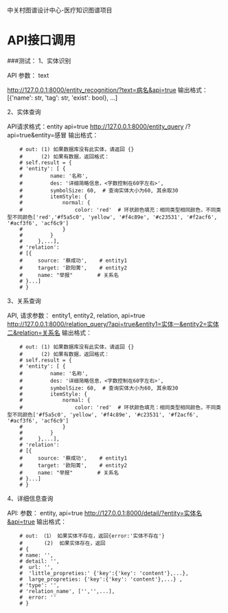 
中关村图谱设计中心-医疗知识图谱项目

#  API接口调用
###测试：
1、实体识别

API  参数： text

http://127.0.0.1:8000/entity_recognition/?text=病名&api=true
输出格式：[{'name': str, 'tag': str, 'exist': bool}, ...]

2、实体查询

API请求格式：entity   api=true
http://127.0.0.1:8000/entity_query  /?api=true&entity=感冒
输出格式：

        # out: (1) 如果数据库没有此实体，请返回 {}
        #      (2) 如果有数据，返回格式：
        # self.result = {
        # 'entity': [ {
        #         name: '名称',
        #         des: '详细简略信息，<字数控制在60字左右>',
        #         symbolSize: 60,  # 查询实体大小为60, 其余取30
        #         itemStyle: {
        #             normal: {
        #                 color: 'red'  # 环状颜色填充：相同类型相同颜色，不同类型不同颜色['red','#f5a5c0', 'yellow', '#f4c89e', '#c23531', '#f2acf6', '#acf3f6', 'acf6c9']
        #             }
        #         }
        #     },...],
        # 'relation':
        # [{
        #     source: '蔡成功',    # entity1
        #     target: '欧阳菁',    # entity2
        #     name: "举报"        # 关系名
        # }...]
        # }

3、关系查询

API, 请求参数： entity1, entity2, relation, api=true
http://127.0.0.1:8000/relation_query/?api=true&entity1=实体一&entity2=实体二&relation=关系名
输出格式：

        # out: (1) 如果数据库没有此实体，请返回 {}
        #      (2) 如果有数据，返回格式：
        # self.result = {
        # 'entity': [ {
        #         name: '名称',
        #         des: '详细简略信息，<字数控制在60字左右>',
        #         symbolSize: 60,  # 查询实体大小为60, 其余取30
        #         itemStyle: {
        #             normal: {
        #                 color: 'red'  # 环状颜色填充：相同类型相同颜色，不同类型不同颜色['#f5a5c0', 'yellow', '#f4c89e', '#c23531', '#f2acf6', '#acf3f6', 'acf6c9']
        #             }
        #         }
        #     },...],
        # 'relation':
        # [{
        #     source: '蔡成功',    # entity1
        #     target: '欧阳菁',    # entity2
        #     name: "举报"        # 关系名
        # }...]
        # }

4、详细信息查询

API: 参数： entity, api=true
http://127.0.0.1:8000/detail/?entity=实体名&api=true
输出格式：

        # out: （1） 如果实体不存在，返回{error:'实体不存在'}
        #       (2)  如果实体存在，返回
        # {
        # name: '',
        # detail: '',
        #  url: '',
        #  'little_propreties:' {'key':{'key': 'content'},...},
        #  large_propreties: {'key':{'key': 'content'},...} ,
        # 'type': '',
        # 'relation_name', ['','',...],
        #  error: ''
        # }
